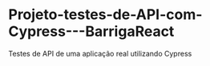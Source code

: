 # Projeto-testes-de-API-com-Cypress---BarrigaReact
Testes de API de uma aplicação real utilizando Cypress
